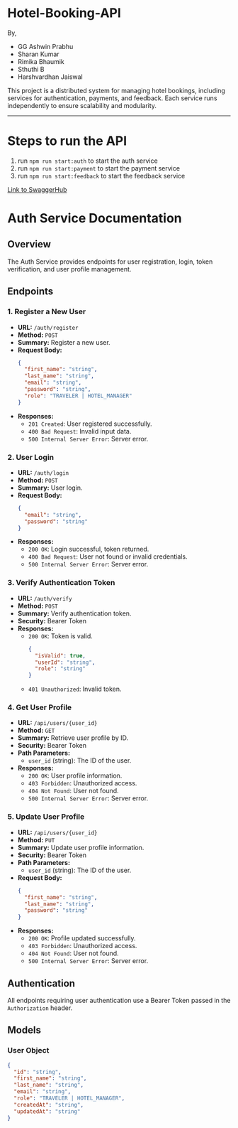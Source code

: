 # Hotel-Booking-API

By,

*   GG Ashwin Prabhu
*   Sharan Kumar
*   Rimika Bhaumik
*   Sthuthi B
*   Harshvardhan Jaiswal

This project is a distributed system for managing hotel bookings, including services for authentication, payments, and feedback. Each service runs independently to ensure scalability and modularity.

---
# Steps to run the API
1. run   `npm run start:auth` to start the auth service
2. run   `npm run start:payment` to start the payment service
2. run   `npm run start:feedback` to start the feedback service

[Link to SwaggerHub](https://app.swaggerhub.com/apis/ASHWINPRABHU2001/Hotel_Booking_API/1.0.0)


# Auth Service Documentation

## Overview

The Auth Service provides endpoints for user registration, login, token verification, and user profile management.

## Endpoints

### 1. Register a New User

- **URL:** `/auth/register`
- **Method:** `POST`
- **Summary:** Register a new user.
- **Request Body:**
  ```json
  {
    "first_name": "string",
    "last_name": "string",
    "email": "string",
    "password": "string",
    "role": "TRAVELER | HOTEL_MANAGER"
  }
  ```
- **Responses:**
  - `201 Created`: User registered successfully.
  - `400 Bad Request`: Invalid input data.
  - `500 Internal Server Error`: Server error.

### 2. User Login

- **URL:** `/auth/login`
- **Method:** `POST`
- **Summary:** User login.
- **Request Body:**
  ```json
  {
    "email": "string",
    "password": "string"
  }
  ```
- **Responses:**
  - `200 OK`: Login successful, token returned.
  - `400 Bad Request`: User not found or invalid credentials.
  - `500 Internal Server Error`: Server error.

### 3. Verify Authentication Token

- **URL:** `/auth/verify`
- **Method:** `POST`
- **Summary:** Verify authentication token.
- **Security:** Bearer Token
- **Responses:**
  - `200 OK`: Token is valid.
    ```json
    {
      "isValid": true,
      "userId": "string",
      "role": "string"
    }
    ```
  - `401 Unauthorized`: Invalid token.

### 4. Get User Profile

- **URL:** `/api/users/{user_id}`
- **Method:** `GET`
- **Summary:** Retrieve user profile by ID.
- **Security:** Bearer Token
- **Path Parameters:**
  - `user_id` (string): The ID of the user.
- **Responses:**
  - `200 OK`: User profile information.
  - `403 Forbidden`: Unauthorized access.
  - `404 Not Found`: User not found.
  - `500 Internal Server Error`: Server error.

### 5. Update User Profile

- **URL:** `/api/users/{user_id}`
- **Method:** `PUT`
- **Summary:** Update user profile information.
- **Security:** Bearer Token
- **Path Parameters:**
  - `user_id` (string): The ID of the user.
- **Request Body:**
  ```json
  {
    "first_name": "string",
    "last_name": "string",
    "password": "string"
  }
  ```
- **Responses:**
  - `200 OK`: Profile updated successfully.
  - `403 Forbidden`: Unauthorized access.
  - `404 Not Found`: User not found.
  - `500 Internal Server Error`: Server error.

## Authentication

All endpoints requiring user authentication use a Bearer Token passed in the `Authorization` header.

## Models

### User Object

```json
{
  "id": "string",
  "first_name": "string",
  "last_name": "string",
  "email": "string",
  "role": "TRAVELER | HOTEL_MANAGER",
  "createdAt": "string",
  "updatedAt": "string"
}
```
